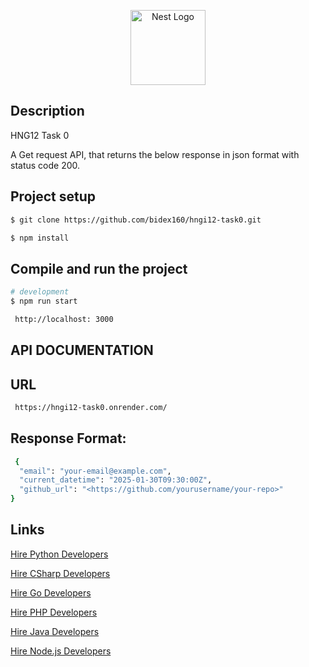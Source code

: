 <p align="center">
  <a href="http://nestjs.com/" target="blank"><img src="https://nestjs.com/img/logo-small.svg" width="120" alt="Nest Logo" /></a>
</p>

[circleci-image]: https://img.shields.io/circleci/build/github/nestjs/nest/master?token=abc123def456
[circleci-url]: https://circleci.com/gh/nestjs/nest

## Description
HNG12 Task 0

A Get request API, that returns the below response in json format with status code 200.


## Project setup

```bash
$ git clone https://github.com/bidex160/hngi12-task0.git

$ npm install
```

## Compile and run the project

```bash
# development
$ npm run start

 http://localhost: 3000
```
## API DOCUMENTATION


## URL
```bash
 https://hngi12-task0.onrender.com/
```

## Response Format:
```bash
 {
  "email": "your-email@example.com",
  "current_datetime": "2025-01-30T09:30:00Z",
  "github_url": "<https://github.com/yourusername/your-repo>"
}
```

##  Links
[Hire Python Developers](https://hng.tech/hire/python-developers)

[Hire CSharp Developers](https://hng.tech/hire/csharp-developers)

[Hire Go Developers](https://hng.tech/hire/golang-developers)

[Hire PHP Developers](https://hng.tech/hire/php-developers)

[Hire Java Developers](https://hng.tech/hire/java-developers)

[Hire Node.js Developers](https://hng.tech/hire/nodejs-developers)




